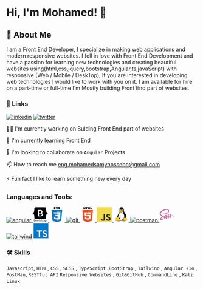 # Hi, I'm Mohamed! 👋
## 🚀 About Me
 I am a Front End Developer,
I specialize in making web applications and modern
responsive websites. I fell in love with Front End
Development and have a passion for learning new
technologies and creating beautiful websites using(html,css,jquery,bootstrap,Angular,ts,javaScript) with responsive (Web / Mobile / DeskTop),
If you are interested in developing web
technologies I would like to work with you on it. 
I am available for hire on a part-time or full-time
I'm Mostly building Front End part of websites.



### 🔗 Links

[![linkedin](https://img.shields.io/badge/linkedin-0A66C2?style=for-the-badge&logo=linkedin&logoColor=white)](https://www.linkedin.com/in/mohamed-samy2000)
[![twitter](https://img.shields.io/badge/twitter-1DA1F2?style=for-the-badge&logo=twitter&logoColor=white)](https://twitter.com/mohamed72642997)


🧑‍💻 I'm currently working on Bulding Front End part of websites

🧠 I'm currently learning Front End 

🌱 I'm looking to collaborate on `Angular` Projects

📫 How to reach me eng.mohamedsamyhossebo@gmail.com

⚡️ Fun fact I like to learn something new every day
<h3 align="left">Languages and Tools:</h3>
<p align="left"> <a href="https://angular.io" target="_blank" rel="noreferrer"> <img src="https://angular.io/assets/images/logos/angular/angular.svg" alt="angular" width="40" height="40"/> </a> <a href="https://getbootstrap.com" target="_blank" rel="noreferrer"> <img src="https://raw.githubusercontent.com/devicons/devicon/master/icons/bootstrap/bootstrap-plain-wordmark.svg" alt="bootstrap" width="40" height="40"/> </a> <a href="https://www.w3schools.com/css/" target="_blank" rel="noreferrer"> <img src="https://raw.githubusercontent.com/devicons/devicon/master/icons/css3/css3-original-wordmark.svg" alt="css3" width="40" height="40"/> </a> <a href="https://git-scm.com/" target="_blank" rel="noreferrer"> <img src="https://www.vectorlogo.zone/logos/git-scm/git-scm-icon.svg" alt="git" width="40" height="40"/> </a> <a href="https://www.w3.org/html/" target="_blank" rel="noreferrer"> <img src="https://raw.githubusercontent.com/devicons/devicon/master/icons/html5/html5-original-wordmark.svg" alt="html5" width="40" height="40"/> </a> <a href="https://developer.mozilla.org/en-US/docs/Web/JavaScript" target="_blank" rel="noreferrer"> <img src="https://raw.githubusercontent.com/devicons/devicon/master/icons/javascript/javascript-original.svg" alt="javascript" width="40" height="40"/> </a> <a href="https://www.linux.org/" target="_blank" rel="noreferrer"> <img src="https://raw.githubusercontent.com/devicons/devicon/master/icons/linux/linux-original.svg" alt="linux" width="40" height="40"/> </a> <a href="https://postman.com" target="_blank" rel="noreferrer"> <img src="https://www.vectorlogo.zone/logos/getpostman/getpostman-icon.svg" alt="postman" width="40" height="40"/> </a> <a href="https://sass-lang.com" target="_blank" rel="noreferrer"> <img src="https://raw.githubusercontent.com/devicons/devicon/master/icons/sass/sass-original.svg" alt="sass" width="40" height="40"/> </a> <a href="https://tailwindcss.com/" target="_blank" rel="noreferrer"> <img src="https://www.vectorlogo.zone/logos/tailwindcss/tailwindcss-icon.svg" alt="tailwind" width="40" height="40"/> </a> <a href="https://www.typescriptlang.org/" target="_blank" rel="noreferrer"> <img src="https://raw.githubusercontent.com/devicons/devicon/master/icons/typescript/typescript-original.svg" alt="typescript" width="40" height="40"/> </a> </p>



### 🛠 Skills
`Javascript`, `HTML`, `CSS` , `SCSS` , `TypeScript` ,`BootStrap` , `Tailwind` , `Angular +14` , `PostMan`, `RESTful API` `Responsive Websites` , `Git&GitHub` , `CommandLine` , `Kali Linux`

